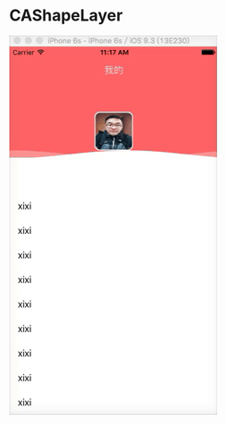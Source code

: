 # CAShapeLayer
![image](https://github.com/ZCLegendary/CAShapeLayer/blob/master/GifMakerProject3.gif)
